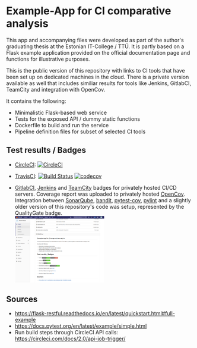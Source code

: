 # Example-App for CI comparative analysis

This app and accompanying files were developed as part of the author's graduating thesis at the Estonian IT-College / TTÜ.
It is partly based on a Flask example application provided on the official documentation page and functions for illustrative purposes.

This is the public version of this repository with links to CI tools that have been set up on dedicated machines in the cloud.
There is a private version available as well that includes similiar results for tools like Jenkins, GitlabCI, TeamCity and integration with OpenCov.

It contains the following:

* Minimalistic Flask-based web service
* Tests for the exposed API / dummy static functions
* Dockerfile to build and run the service
* Pipeline definition files for subset of selected CI tools


## Test results / Badges

* [CircleCI](https://circleci.com): [![CircleCI](https://circleci.com/gh/Korving-F/thesis-cicd-examples/tree/master.svg?style=svg)](https://circleci.com/gh/Korving-F/thesis-cicd-examples/tree/master)

* [TravisCI](https://travis-ci.org): [![Build Status](https://travis-ci.org/Korving-F/thesis-cicd-examples.svg?branch=master)](https://travis-ci.org/Korving-F/thesis-cicd-examples) [![codecov](https://codecov.io/gh/Korving-F/thesis-cicd-examples/branch/master/graph/badge.svg)](https://codecov.io/gh/Korving-F/thesis-cicd-examples)

* [GitlabCI](https://about.gitlab.com/product/continuous-integration/), [Jenkins](http://jenkins.io) and [TeamCity](https://www.jetbrains.com/teamcity/) badges for privately hosted CI/CD servers. Coverage report was uploaded to privately hosted [OpenCov](https://github.com/danhper/opencov). 
Integration between [SonarQube](https://www.sonarqube.org/), [bandit](https://github.com/PyCQA/bandit), [pytest-cov](https://pytest-cov.readthedocs.io/en/latest/), [pylint](https://www.pylint.org) and a slightly older version of this repository's code was setup, represented by the QualityGate badge.
  <br>
  <img src="https://raw.githubusercontent.com/Korving-F/thesis-cicd-examples/master/images/sonarqube-badge.png" alt="Badges and SonarQube Integration" height="50%" width="50%">

## Sources
* https://flask-restful.readthedocs.io/en/latest/quickstart.html#full-example
* https://docs.pytest.org/en/latest/example/simple.html
* Run build steps through CircleCI API calls: https://circleci.com/docs/2.0/api-job-trigger/
